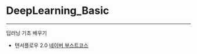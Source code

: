 # DeepLearning_Basic
---
딥러닝 기초 배우기
- 텐서플로우 2.0 [네이버 부스트코스](https://www.edwith.org/boostcourse-dl-tensorflow/joinLectures/25072) 
